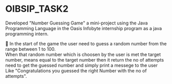 # OIBSIP_TASK2

Developed "Number Guessing Game" a mini-project using the Java Programming Language in the Oasis Infobyte internship program as a java programming intern.<br>

🔹 In the start of the game the user need to guess a random number from the range between 1 to 100.<br>
When that random number which is choosen by the user is met the target number, means equal to the target number then it return the no of attempts need to get the guessed number and simply print a messege to the user Like "Congratulations you guessed the right Number with the no of attempts".
